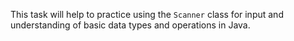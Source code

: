 This task will help to practice using the `Scanner` class for input and understanding of basic data types and operations in Java.
